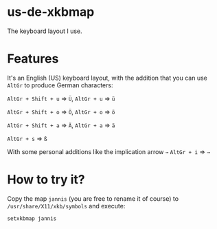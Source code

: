 # us-de-xkbmap
The keyboard layout I use.

# Features

It's an English (US) keyboard layout, with the addition that you can use `AltGr` to produce German characters:

`AltGr + Shift + u` => `Ü`, `AltGr + u` => `ü`

`AltGr + Shift + o` => `Ö`, `AltGr + o` => `ö`

`AltGr + Shift + a` => `Ä`, `AltGr + a` => `ä`

`AltGr + s` => `ß`

With some personal additions like the implication arrow `→`
`AltGr + i` => `→`

# How to try it?

Copy the map `jannis` (you are free to rename it of course) to `/usr/share/X11/xkb/symbols` and execute:

```
setxkbmap jannis
```
